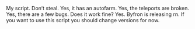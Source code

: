 My script. Donʻt steal.
Yes, it has an autofarm.
Yes, the teleports are broken.
Yes, there are a few bugs.
Does it work fine?
Yes.
Byfron is releasing rn. If you want to use this script you should change versions for now.
